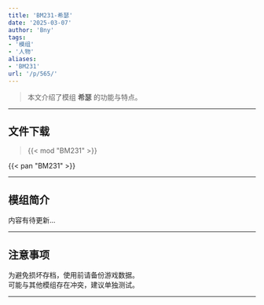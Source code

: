 ```yaml
---
title: 'BM231-希瑟'
date: '2025-03-07'
author: 'Bny'
tags:
- '模组'
- '人物'
aliases:
- 'BM231'
url: '/p/565/'
---
```


> 本文介绍了模组 **希瑟** 的功能与特点。

---

## 文件下载  

> {{< mod "BM231" >}}  

{{< pan "BM231" >}}  

---

## 模组简介

>  
内容有待更新...  

---

## 注意事项

>  
为避免损坏存档，使用前请备份游戏数据。  
可能与其他模组存在冲突，建议单独测试。  

---

